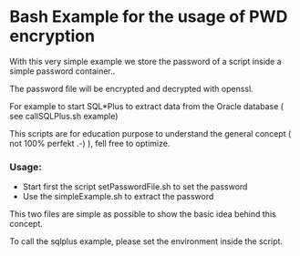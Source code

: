 # Bash Example for the usage of PWD encryption

With this very simple example we store the password of a script inside a simple password container..

The password file will be encrypted and decrypted with openssl.

For example to start SQL*Plus to extract data from the Oracle database ( see callSQLPlus.sh example)

This scripts are for education purpose to understand the general concept ( not 100% perfekt .-) ), fell free to optimize.

### Usage:

* Start first the script setPasswordFile.sh to set the password
* Use the simpleExample.sh to extract the password


This two files are simple as possible to show the basic idea behind this concept.

To call the sqlplus example, please set the environment inside the script.

